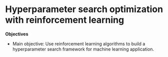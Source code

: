 # Hyperparameter search optimization with reinforcement learning

**Objectives**

- Main objective: Use reinforcement learning algorithms to build a hyperparameter search framework for machine learning application.
